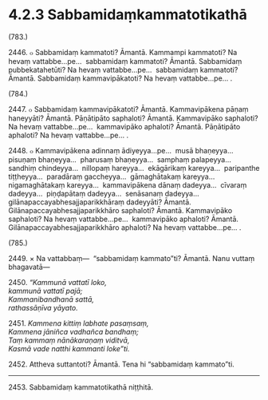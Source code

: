

# 4.2.3 Sabbamidaṃkammatotikathā




(783.)

2446\. ๐ Sabbamidaṃ kammatoti? Āmantā. Kammampi kammatoti? Na hevaṃ vattabbe…pe…  sabbamidaṃ kammatoti? Āmantā. Sabbamidaṃ pubbekatahetūti? Na hevaṃ vattabbe…pe…  sabbamidaṃ kammatoti? Āmantā. Sabbamidaṃ kammavipākatoti? Na hevaṃ vattabbe…pe… .

(784.)

2447\. ๐ Sabbamidaṃ kammavipākatoti? Āmantā. Kammavipākena pāṇaṃ haneyyāti? Āmantā. Pāṇātipāto saphaloti? Āmantā. Kammavipāko saphaloti? Na hevaṃ vattabbe…pe…  kammavipāko aphaloti? Āmantā. Pāṇātipāto aphaloti? Na hevaṃ vattabbe…pe… .

2448\. ๐ Kammavipākena adinnaṃ ādiyeyya…pe…  musā bhaṇeyya…  pisuṇaṃ bhaṇeyya…  pharusaṃ bhaṇeyya…  samphaṃ palapeyya…  sandhiṃ chindeyya…  nillopaṃ hareyya…  ekāgārikaṃ kareyya…  paripanthe tiṭṭheyya…  paradāraṃ gaccheyya…  gāmaghātakaṃ kareyya…  nigamaghātakaṃ kareyya…  kammavipākena dānaṃ dadeyya…  cīvaraṃ dadeyya…  piṇḍapātaṃ dadeyya…  senāsanaṃ dadeyya…  gilānapaccayabhesajjaparikkhāraṃ dadeyyāti? Āmantā. Gilānapaccayabhesajjaparikkhāro saphaloti? Āmantā. Kammavipāko saphaloti? Na hevaṃ vattabbe…pe…  kammavipāko aphaloti? Āmantā. Gilānapaccayabhesajjaparikkhāro aphaloti? Na hevaṃ vattabbe…pe… .

(785.)

2449\. × Na vattabbaṃ—  “sabbamidaṃ kammato”ti? Āmantā. Nanu vuttaṃ bhagavatā—

2450\. _“Kammunā vattatī loko,_  
_kammunā vattatī pajā;_  
_Kammanibandhanā sattā,_  
_rathassāṇīva yāyato._  


2451\. _Kammena kittiṃ labhate pasaṃsaṃ,_  
_Kammena jāniñca vadhañca bandhaṃ;_  
_Taṃ kammaṃ nānākaraṇaṃ viditvā,_  
_Kasmā vade natthi kammanti loke”ti._  


2452\. Attheva suttantoti? Āmantā. Tena hi “sabbamidaṃ kammato”ti.

---

2453\. Sabbamidaṃ kammatotikathā niṭṭhitā.





